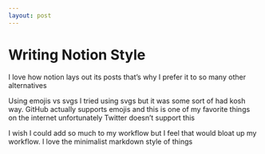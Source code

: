 ```yaml
---
layout: post
---
```


# Writing Notion Style

I love how notion lays out its posts that’s why I prefer it to so many other alternatives 

Using emojis vs svgs 
I tried using svgs but it was some sort of had kosh way. GitHub actually supports emojis and this is one of my favorite things on the internet unfortunately Twitter doesn’t support this 

I wish I could add so much to my workflow but I feel that would bloat up my workflow. I love the minimalist markdown style of things 
